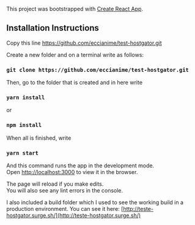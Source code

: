 This project was bootstrapped with [Create React App](https://github.com/facebook/create-react-app).

## Installation Instructions

Copy this line
https://github.com/eccianime/test-hostgator.git

Create a new folder and on a terminal write as follows:

### `git clone https://github.com/eccianime/test-hostgator.git`

Then, go to the folder that is created and in here write

### `yarn install`

or

### `npm install`

When all is finished, write

### `yarn start`

And this command runs the app in the development mode.<br />
Open [http://localhost:3000](http://localhost:3000) to view it in the browser.

The page will reload if you make edits.<br />
You will also see any lint errors in the console.

I also included a build folder which I used to see the working build in a production environment. You can see it here:
[http://teste-hostgator.surge.sh/](http://teste-hostgator.surge.sh/)